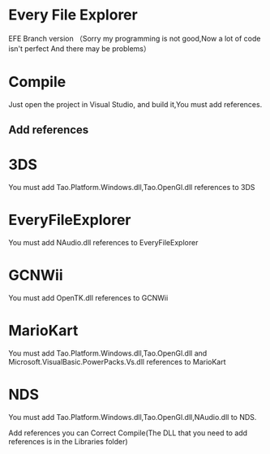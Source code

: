 Every File Explorer
===================
EFE Branch version （Sorry my programming is not good,Now a lot of code isn't perfect And there may be problems）

# Compile
Just open the project in Visual Studio, and build it,You must add references.
## Add references
# 3DS
You must add Tao.Platform.Windows.dll,Tao.OpenGl.dll references to 3DS
# EveryFileExplorer
You must add NAudio.dll references to EveryFileExplorer
# GCNWii
You must add OpenTK.dll references to GCNWii
# MarioKart
You must add Tao.Platform.Windows.dll,Tao.OpenGl.dll and Microsoft.VisualBasic.PowerPacks.Vs.dll references to MarioKart
# NDS
You must add Tao.Platform.Windows.dll,Tao.OpenGl.dll,NAudio.dll to NDS.

Add references you can Correct Compile(The DLL that you need to add references is in the Libraries folder)
